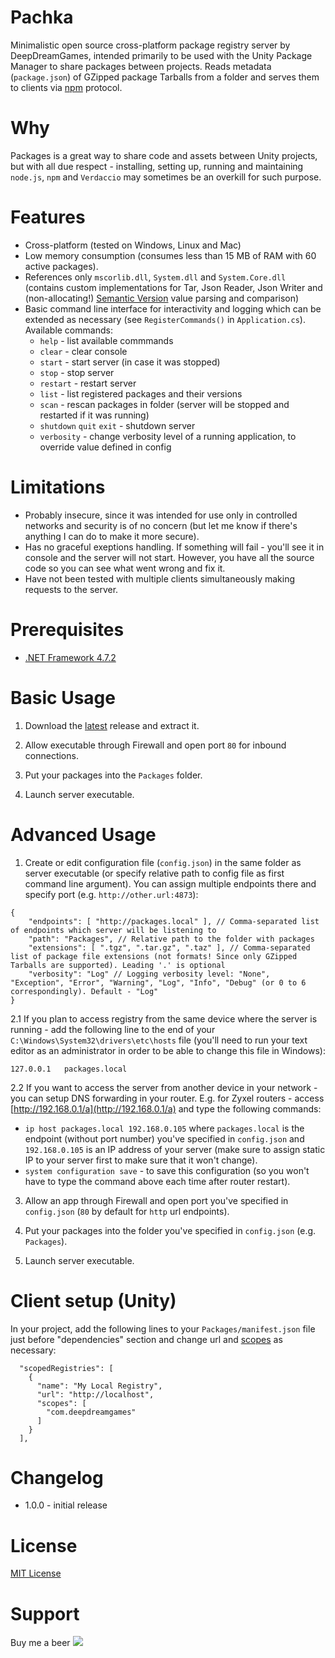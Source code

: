 # Pachka

Minimalistic open source cross-platform package registry server by DeepDreamGames, intended primarily to be used with the Unity Package Manager to share packages between projects. 
Reads metadata (`package.json`) of GZipped package Tarballs from a folder and serves them to clients via [npm](https://github.com/npm/registry/blob/master/docs/REGISTRY-API.md) protocol. 


# Why

Packages is a great way to share code and assets between Unity projects, but with all due respect - installing, setting up, running and maintaining `node.js`, `npm` and `Verdaccio` may sometimes be an overkill for such purpose. 


# Features

* Cross-platform (tested on Windows, Linux and Mac)
* Low memory consumption (consumes less than 15 MB of RAM with 60 active packages). 
* References only `mscorlib.dll`, `System.dll` and `System.Core.dll` (contains custom implementations for Tar, Json Reader, Json Writer and (non-allocating!) [Semantic Version](https://semver.org/) value parsing and comparison)
* Basic command line interface for interactivity and logging which can be extended as necessary (see `RegisterCommands()` in `Application.cs`). Available commands: 
  - `help` - list available commmands
  - `clear` - clear console
  - `start` - start server (in case it was stopped)
  - `stop` - stop server
  - `restart` - restart server
  - `list` - list registered packages and their versions
  - `scan` - rescan packages in folder (server will be stopped and restarted if it was running)
  - `shutdown` `quit` `exit` - shutdown server
  - `verbosity` - change verbosity level of a running application, to override value defined in config


# Limitations

* Probably insecure, since it was intended for use only in controlled networks and security is of no concern (but let me know if there's anything I can do to make it more secure). 
* Has no graceful exeptions handling. If something will fail - you'll see it in console and the server will not start. However, you have all the source code so you can see what went wrong and fix it. 
* Have not been tested with multiple clients simultaneously making requests to the server. 


# Prerequisites

* [.NET Framework 4.7.2](http://go.microsoft.com/fwlink/?linkid=863265)


# Basic Usage

1. Download the [latest](https://github.com/deepdreamgames/pachka/releases) release and extract it. 

2. Allow executable through Firewall and open port `80` for inbound connections. 

3. Put your packages into the `Packages` folder. 

4. Launch server executable. 


# Advanced Usage

1. Create or edit configuration file (`config.json`) in the same folder as server executable (or specify relative path to config file as first command line argument). You can assign multiple endpoints there and specify port (e.g. `http://other.url:4873`):

```
{
	"endpoints": [ "http://packages.local" ], // Comma-separated list of endpoints which server will be listening to
	"path": "Packages", // Relative path to the folder with packages
	"extensions": [ ".tgz", ".tar.gz", ".taz" ], // Comma-separated list of package file extensions (not formats! Since only GZipped Tarballs are supported). Leading '.' is optional
	"verbosity": "Log" // Logging verbosity level: "None", "Exception", "Error", "Warning", "Log", "Info", "Debug" (or 0 to 6 correspondingly). Default - "Log"
}
```

2.1 If you plan to access registry from the same device where the server is running - add the following line to the end of your `C:\Windows\System32\drivers\etc\hosts` file (you'll need to run your text editor as an administrator in order to be able to change this file in Windows):

```
127.0.0.1	packages.local
```

2.2 If you want to access the server from another device in your network - you can setup DNS forwarding in your router. 
E.g. for Zyxel routers - access [http://192.168.0.1/a](http://192.168.0.1/a) and type the following commands:
 - `ip host packages.local 192.168.0.105` where `packages.local` is the endpoint (without port number) you've specified in `config.json` and `192.168.0.105` is an IP address of your server (make sure to assign static IP to your server first to make sure that it won't change). 
 - `system configuration save` - to save this configuration (so you won't have to type the command above each time after router restart). 

3. Allow an app through Firewall and open port you've specified in `config.json` (`80` by default for `http` url endpoints). 

4. Put your packages into the folder you've specified in `config.json` (e.g. `Packages`). 

5. Launch server executable. 


# Client setup (Unity)

In your project, add the following lines to your `Packages/manifest.json` file just before "dependencies" section and change url and [scopes](https://docs.unity3d.com/Manual/upm-scoped.html) as necessary:

```
  "scopedRegistries": [
    {
      "name": "My Local Registry",
      "url": "http://localhost",
      "scopes": [
        "com.deepdreamgames"
      ]
    }
  ],
```


# Changelog

* 1.0.0 - initial release


# License

[MIT License](https://raw.githubusercontent.com/deepdreamgames/pachka/main/LICENSE)


# Support

Buy me a beer [<img src="https://img.shields.io/badge/%24-donate-yellow">](https://paypal.me/slice3d)